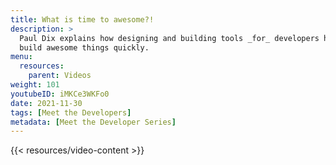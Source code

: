 ```yaml
---
title: What is time to awesome?!
description: >
  Paul Dix explains how designing and building tools _for_ developers helps you
  build awesome things quickly.
menu:
  resources:
    parent: Videos
weight: 101
youtubeID: iMKCe3WKFo0
date: 2021-11-30
tags: [Meet the Developers]
metadata: [Meet the Developer Series]
---
```


{{< resources/video-content >}}
